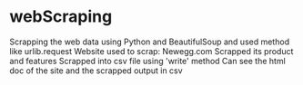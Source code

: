 # webScraping
Scrapping the web data using Python and BeautifulSoup and used method like urlib.request
Website used to scrap: Newegg.com
Scrapped its product and features
Scrapped into csv file using 'write' method
Can see the html doc of the site and the scrapped output in csv
